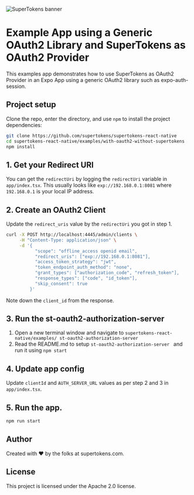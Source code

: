 ![SuperTokens banner](https://raw.githubusercontent.com/supertokens/supertokens-logo/master/images/Artboard%20%E2%80%93%2027%402x.png)

# Example App using a Generic OAuth2 Library and SuperTokens as OAuth2 Provider

This examples app demonstrates how to use SuperTokens as OAuth2 Provider in an Expo App using a generic OAuth2 library such as expo-auth-session.

## Project setup

Clone the repo, enter the directory, and use `npm` to install the project dependencies:

```bash
git clone https://github.com/supertokens/supertokens-react-native
cd supertokens-react-native/examples/with-oauth2-without-supertokens
npm install
```

## 1. Get your Redirect URI 

You can get the `redirectUri` by logging the `redirectUri` variable in `app/index.tsx`. This usually looks like `exp://192.168.0.1:8081` where `192.168.0.1` is your local IP address.


## 2. Create an OAuth2 Client

Update the `redirect_uris` value by the `redirectUri` you got in step 1.

```bash
curl -X POST http://localhost:4445/admin/clients \
     -H "Content-Type: application/json" \
     -d '{
           "scope": "offline_access openid email",
           "redirect_uris": ["exp://192.168.0.1:8081"],
           "access_token_strategy": "jwt",
           "token_endpoint_auth_method": "none",
           "grant_types": ["authorization_code", "refresh_token"],
           "response_types": ["code", "id_token"],
           "skip_consent": true
         }'
```

Note down the `client_id` from the response.

## 3. Run the st-oauth2-authorization-server

1. Open a new terminal window and navigate to `supertokens-react-native/examples/
st-oauth2-authorization-server`
2. Read the README.md to setup `st-oauth2-authorization-server ` and run it using `npm start`

## 4. Update app config

Update `clientId` and `AUTH_SERVER_URL` values as per step 2 and 3 in `app/index.tsx`.

## 5. Run the app.

```bash
npm run start
```

## Author

Created with :heart: by the folks at supertokens.com.

## License

This project is licensed under the Apache 2.0 license.
